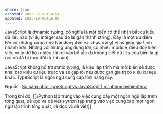 ```yaml
---
share: true
created: 2023-05-26T14:51
updated: 2023-10-06T16:09
---
```

JavaScript là dynamic typing, có nghĩa là một biến có thể nhận bất cứ kiểu dữ liệu nào (ví dụ integer sau đó lại gán thành string). Đây là một ưu điểm lớn với những script nhỏ (vài dòng đến vài chục dòng) vì nó giúp lập trình nhanh hơn. Nhưng với những ứng dụng lớn, có nhiều module, điều đó khiến việc xử lý dữ liệu nhiều khi rơi vào bế tắc do không biết dữ liệu của biến là gì (và nó đã bị thay đổi từ khi nào).

JavaScript không hỗ trợ static typing, là kiểu lập trình mà mỗi biến sẽ được khai báo kiểu dữ liệu trước và sẽ gặp lỗi nếu được gán giá trị có kiểu dữ liệu khác. TypeScript là ngôn ngữ cung cấp tính năng này.

Nguồn:: [So sánh nhỏ: TypeScript vs JavaScript | manhhomienbienthuy](https://manhhomienbienthuy.github.io/2022/03/01/so-sanh-nho-typescript-vs-javascript.html)

Trong khi đó, [[./Python tập trung vào việc cung cấp một ngôn ngữ lập trình tổng quát, dễ đọc và dễ viết|Python tập trung vào việc cung cấp một ngôn ngữ lập trình tổng quát, dễ đọc và dễ viết]] 
